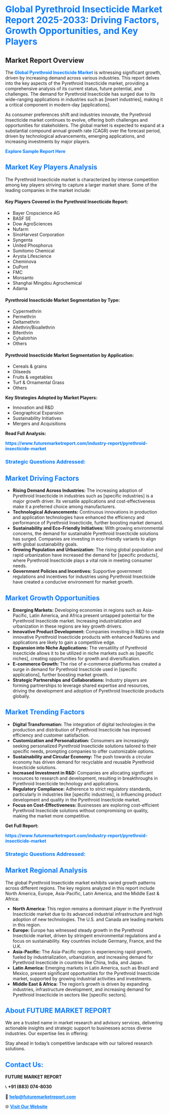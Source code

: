 <h1 style="color: #007BFF;">Global Pyrethroid Insecticide Market Report 2025-2033: Driving Factors, Growth Opportunities, and Key Players</h1>

<section id="overview">
<h2>Market Report Overview</h2>
<p>The <a href="https://www.futuremarketreport.com/industry-report/pyrethroid-insecticide-market" style="color: #007BFF; text-decoration: none;"><strong>Global Pyrethroid Insecticide Market</strong></a> is witnessing significant growth, driven by increasing demand across various industries. This report delves into the key aspects of the Pyrethroid Insecticide market, providing a comprehensive analysis of its current status, future potential, and challenges. The demand for Pyrethroid Insecticide has surged due to its wide-ranging applications in industries such as [insert industries], making it a critical component in modern-day [applications].</p>
<p>As consumer preferences shift and industries innovate, the Pyrethroid Insecticide market continues to evolve, offering both challenges and opportunities for stakeholders. The global market is expected to expand at a substantial compound annual growth rate (CAGR) over the forecast period, driven by technological advancements, emerging applications, and increasing investments by major players.</p>
</section>

<section id="overview">
<p><a href="https://www.futuremarketreport.com/request-sample/reportId=55467" style="color: #007BFF; text-decoration: none;"><strong>Explore Sample Report Here</strong></a></p>
</section>

<section id="key-players">
<h2 style="color: #007BFF;">Market Key Players Analysis</h2>
<p>The Pyrethroid Insecticide market is characterized by intense competition among key players striving to capture a larger market share. Some of the leading companies in the market include:</p>
<h4>Key Players Covered in the Pyrethroid Insecticide Report:</h4>
<ul><li>Bayer Cropscience AG</li><li>BASF SE</li><li>Dow AgroSciences</li><li>Nufarm</li><li>SinoHarvest Corporation</li><li>Syngenta</li><li>United Phosphorus</li><li>Sumitomo Chemical</li><li>Arysta Lifescience</li><li>Cheminova</li><li>DuPont</li><li>FMC</li><li>Monsanto</li><li>Shanghai Mingdou Agrochemical</li><li>Adama</li></ul>
<h4>Pyrethroid Insecticide Market Segmentation by Type:</h4>
<ul><li>Cypermethrin</li><li>Permethrin</li><li>Deltamethrin</li><li>Allethrin/Bioallethrin</li><li>Bifenthrin</li><li>Cyhalotrhin</li><li>Others</li></ul>

<h4>Pyrethroid Insecticide Market Segmentation by Application:</h4>
<ul><li>Cereals &amp; grains</li><li>Oilseeds</li><li>Fruits &amp; vegetables</li><li>Turf &amp; Ornamental Grass</li><li>Others</li></ul>
<p><strong>Key Strategies Adopted by Market Players:</strong></p>
<ul>
<li>Innovation and R&D</li>
<li>Geographical Expansion</li>
<li>Sustainability Initiatives</li>
<li>Mergers and Acquisitions</li>
</ul>
</section>

<section>
<p><strong>Read Full Analysis: </strong></p><a href="https://www.futuremarketreport.com/industry-report/pyrethroid-insecticide-market" style="color: #007BFF; text-decoration: none;"><strong>https://www.futuremarketreport.com/industry-report/pyrethroid-insecticide-market</strong></a>
<h3 style="color: #007BFF;">Strategic Questions Addressed:</h3>
</section>

<section id="driving-factors">
<h2 style="color: #007BFF;">Market Driving Factors</h2>
<ul>
<li><strong>Rising Demand Across Industries:</strong> The increasing adoption of Pyrethroid Insecticide in industries such as [specific industries] is a major growth driver. Its versatile applications and cost-effectiveness make it a preferred choice among manufacturers.</li>
<li><strong>Technological Advancements:</strong> Continuous innovations in production and application technologies have enhanced the efficiency and performance of Pyrethroid Insecticide, further boosting market demand.</li>
<li><strong>Sustainability and Eco-Friendly Initiatives:</strong> With growing environmental concerns, the demand for sustainable Pyrethroid Insecticide solutions has surged. Companies are investing in eco-friendly variants to align with global sustainability goals.</li>
<li><strong>Growing Population and Urbanization:</strong> The rising global population and rapid urbanization have increased the demand for [specific products], where Pyrethroid Insecticide plays a vital role in meeting consumer needs.</li>
<li><strong>Government Policies and Incentives:</strong> Supportive government regulations and incentives for industries using Pyrethroid Insecticide have created a conducive environment for market growth.</li>
</ul>
</section>

<section id="growth-opportunities">
<h2 style="color: #007BFF;">Market Growth Opportunities</h2>
<ul>
<li><strong>Emerging Markets:</strong> Developing economies in regions such as Asia-Pacific, Latin America, and Africa present untapped potential for the Pyrethroid Insecticide market. Increasing industrialization and urbanization in these regions are key growth drivers.</li>
<li><strong>Innovative Product Development:</strong> Companies investing in R&D to create innovative Pyrethroid Insecticide products with enhanced features and applications are likely to gain a competitive edge.</li>
<li><strong>Expansion into Niche Applications:</strong> The versatility of Pyrethroid Insecticide allows it to be utilized in niche markets such as [specific niches], creating opportunities for growth and diversification.</li>
<li><strong>E-commerce Growth:</strong> The rise of e-commerce platforms has created a surge in demand for Pyrethroid Insecticide used in [specific applications], further boosting market growth.</li>
<li><strong>Strategic Partnerships and Collaborations:</strong> Industry players are forming partnerships to leverage shared expertise and resources, driving the development and adoption of Pyrethroid Insecticide products globally.</li>
</ul>
</section>

<section id="trending-factors">
<h2 style="color: #007BFF;">Market Trending Factors</h2>
<ul>
<li><strong>Digital Transformation:</strong> The integration of digital technologies in the production and distribution of Pyrethroid Insecticide has improved efficiency and customer satisfaction.</li>
<li><strong>Customization and Personalization:</strong> Consumers are increasingly seeking personalized Pyrethroid Insecticide solutions tailored to their specific needs, prompting companies to offer customizable options.</li>
<li><strong>Sustainability and Circular Economy:</strong> The push towards a circular economy has driven demand for recyclable and reusable Pyrethroid Insecticide solutions.</li>
<li><strong>Increased Investment in R&D:</strong> Companies are allocating significant resources to research and development, resulting in breakthroughs in Pyrethroid Insecticide technology and applications.</li>
<li><strong>Regulatory Compliance:</strong> Adherence to strict regulatory standards, particularly in industries like [specific industries], is influencing product development and quality in the Pyrethroid Insecticide market.</li>
<li><strong>Focus on Cost-Effectiveness:</strong> Businesses are exploring cost-efficient Pyrethroid Insecticide solutions without compromising on quality, making the market more competitive.</li>
</ul>
</section>

<section>
<p><strong>Get Full Report: </strong></p><a href="https://www.futuremarketreport.com/industry-report/pyrethroid-insecticide-market" style="color: #007BFF; text-decoration: none;"><strong>https://www.futuremarketreport.com/industry-report/pyrethroid-insecticide-market</strong></a>
<h3 style="color: #007BFF;">Strategic Questions Addressed:</h3>
</section>


<section id="regional-analysis">
<h2 style="color: #007BFF;">Market Regional Analysis</h2>
<p>The global Pyrethroid Insecticide market exhibits varied growth patterns across different regions. The key regions analyzed in this report include North America, Europe, Asia-Pacific, Latin America, and the Middle East & Africa:</p>
<ul>
<li><strong>North America:</strong> This region remains a dominant player in the Pyrethroid Insecticide market due to its advanced industrial infrastructure and high adoption of new technologies. The U.S. and Canada are leading markets in this region.</li>
<li><strong>Europe:</strong> Europe has witnessed steady growth in the Pyrethroid Insecticide market, driven by stringent environmental regulations and a focus on sustainability. Key countries include Germany, France, and the U.K.</li>
<li><strong>Asia-Pacific:</strong> The Asia-Pacific region is experiencing rapid growth, fueled by industrialization, urbanization, and increasing demand for Pyrethroid Insecticide in countries like China, India, and Japan.</li>
<li><strong>Latin America:</strong> Emerging markets in Latin America, such as Brazil and Mexico, present significant opportunities for the Pyrethroid Insecticide market, supported by growing industrial activities and investments.</li>
<li><strong>Middle East & Africa:</strong> The region’s growth is driven by expanding industries, infrastructure development, and increasing demand for Pyrethroid Insecticide in sectors like [specific sectors].</li>
</ul>
</section>

<footer>
<h2 style="color: #007BFF;">About FUTURE MARKET REPORT</h2>
<p>We are a trusted name in market research and advisory services, delivering actionable insights and strategic support to businesses across diverse industries. Our expertise lies in offering:</p>

<p>Stay ahead in today’s competitive landscape with our tailored research solutions.</p>

<h2 style="color: #007BFF;">Contact Us:</h2>
<p><strong>FUTURE MARKET REPORT</strong></p>
<p>📞 <strong>+91 (883) 074-8030</strong></p>
<p>📧 <strong><a href="mailto:help@futuremarketreport.com" style="color: #007BFF;">help@futuremarketreport.com</a></strong></p>
<p>🌐 <strong><a href="https://www.futuremarketreport.com/" style="color: #007BFF;">Visit Our Website</a></strong></p>
</footer>